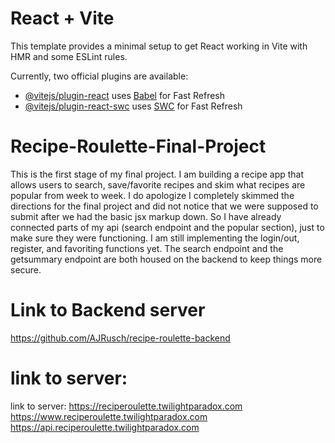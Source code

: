 # React + Vite

This template provides a minimal setup to get React working in Vite with HMR and some ESLint rules.

Currently, two official plugins are available:

- [@vitejs/plugin-react](https://github.com/vitejs/vite-plugin-react/blob/main/packages/plugin-react/README.md) uses [Babel](https://babeljs.io/) for Fast Refresh
- [@vitejs/plugin-react-swc](https://github.com/vitejs/vite-plugin-react-swc) uses [SWC](https://swc.rs/) for Fast Refresh

# Recipe-Roulette-Final-Project

This is the first stage of my final project. I am building a recipe app that allows users to search, save/favorite recipes and skim what recipes are popular from week to week. I do apologize I completely skimmed the directions for the final project and did not notice that we were supposed to submit after we had the basic jsx markup down. So I have already connected parts of my api (search endpoint and the popular section), just to make sure they were functioning. I am still implementing the login/out, register, and favoriting functions yet.
The search endpoint and the getsummary endpoint are both housed on the backend to keep things more secure.

# Link to Backend server

https://github.com/AJRusch/recipe-roulette-backend

# link to server:

link to server: https://reciperoulette.twilightparadox.com
https://www.reciperoulette.twilightparadox.com
https://api.reciperoulette.twilightparadox.com
